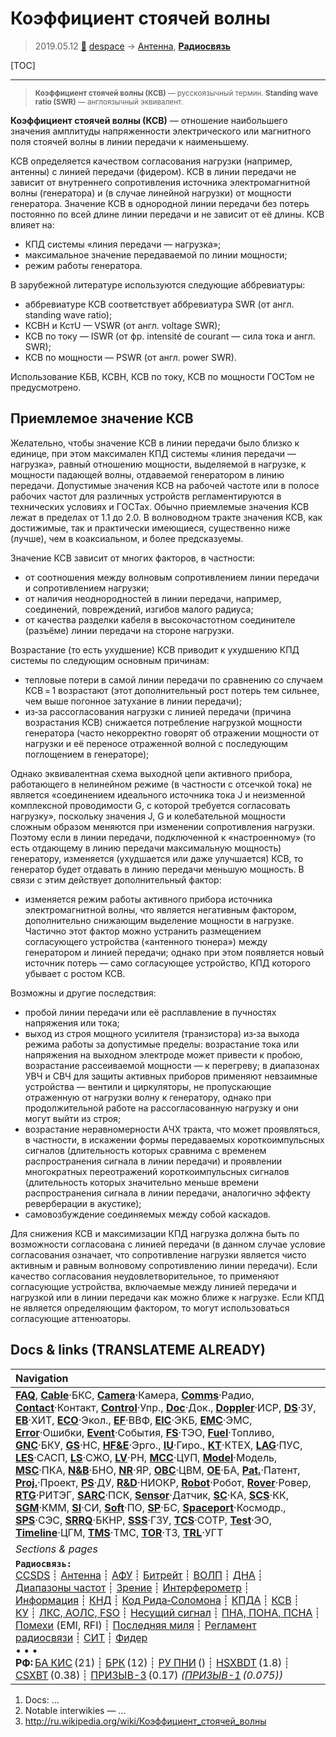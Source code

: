 # Коэффициент стоячей волны
> 2019.05.12 [🚀](../index/index.md) [despace](index.md) → [Антенна](antenna.md), **[Радиосвязь](comms.md)**

[TOC]

---

> <small>**Коэффициент стоячей волны (КСВ)** — русскоязычный термин. **Standing wave ratio (SWR)** — англоязычный эквивалент.</small>

**Коэффициент стоячей волны (КСВ)** — отношение наибольшего значения амплитуды напряженности электрического или магнитного поля стоячей волны в линии передачи к наименьшему.

КСВ определяется качеством согласования нагрузки (например, антенны) с линией передачи (фидером). КСВ в линии передачи не зависит от внутреннего сопротивления источника электромагнитной волны (генератора) и (в случае линейной нагрузки) от мощности генератора. Значение КСВ в однородной линии передачи без потерь постоянно по всей длине линии передачи и не зависит от её длины. КСВ влияет на:

   - КПД системы «линия передачи — нагрузка»;
   - максимальное значение передаваемой по линии мощности;
   - режим работы генератора.

В зарубежной литературе используются следующие аббревиатуры:

   - аббревиатуре КСВ соответствует аббревиатура SWR (от англ. standing wave ratio);
   - КСВН и КстU — VSWR (от англ. voltage SWR);
   - КСВ по току — ISWR (от фр. intensité de courant — сила тока и англ. SWR);
   - КСВ по мощности — PSWR (от англ. power SWR).

Использование КБВ, КСВН, КСВ по току, КСВ по мощности ГОСТом не предусмотрено.



## Приемлемое значение КСВ
Желательно, чтобы значение КСВ в линии передачи было близко к единице, при этом максимален КПД системы «линия передачи — нагрузка», равный отношению мощности, выделяемой в нагрузке, к мощности падающей волны, отдаваемой генератором в линию передачи. Допустимые значения КСВ на рабочей частоте или в полосе рабочих частот для различных устройств регламентируются в технических условиях и ГОСТах. Обычно приемлемые значения КСВ лежат в пределах от 1.1 до 2.0. В волноводном тракте значения КСВ, как достижимые, так и практически имеющиеся, существенно ниже (лучше), чем в коаксиальном, и более предсказуемы.

Значение КСВ зависит от многих факторов, в частности:

   - от соотношения между волновым сопротивлением линии передачи и сопротивлением нагрузки;
   - от наличия неоднородностей в линии передачи, например, соединений, повреждений, изгибов малого радиуса;
   - от качества разделки кабеля в высокочастотном соединителе (разъёме) линии передачи на стороне нагрузки.

Возрастание (то есть ухудшение) КСВ приводит к ухудшению КПД системы по следующим основным причинам:

   - тепловые потери в самой линии передачи по сравнению со случаем КСВ = 1 возрастают (этот дополнительный рост потерь тем сильнее, чем выше погонное затухание в линии передачи);
   - из‑за рассогласования нагрузки с линией передачи (причина возрастания КСВ) снижается потребление нагрузкой мощности генератора (часто некорректно говорят об отражении мощности от нагрузки и её переносе отраженной волной с последующим поглощением в генераторе);

Однако эквивалентная схема выходной цепи активного прибора, работающего в нелинейном режиме (в частности с отсечкой тока) не является «соединением идеального источника тока J и неизменной комплексной проводимости G, c которой требуется согласовать нагрузку», поскольку значения J, G и колебательной мощности сложным образом меняются при изменении сопротивления нагрузки. Поэтому если в линии передачи, подключенной к «настроенному» (то есть отдающему в линию передачи максимальную мощность) генератору, изменяется (ухудшается или даже улучшается) КСВ, то генератор будет отдавать в линию передачи меньшую мощность. В связи с этим действует дополнительный фактор:

   - изменяется режим работы активного прибора источника электромагнитной волны, что является негативным фактором, дополнительно снижающим выделение мощности в нагрузке. Частично этот фактор можно устранить размещением согласующего устройства («антенного тюнера») между генератором и линией передачи; однако при этом появляется новый источник потерь — само согласующее устройство, КПД которого убывает с ростом КСВ.

Возможны и другие последствия:

   - пробой линии передачи или её расплавление в пучностях напряжения или тока;
   - выход из строя мощного усилителя (транзистора) из‑за выхода режима работы за допустимые пределы: возрастание тока или напряжения на выходном электроде может привести к пробою, возрастание рассеиваемой мощности — к перегреву; в диапазонах УВЧ и СВЧ для защиты активных приборов применяют невзаимные устройства — вентили и циркуляторы, не пропускающие отраженную от нагрузки волну к генератору, однако при продолжительной работе на рассогласованную нагрузку и они могут выйти из строя;
   - возрастание неравномерности АЧХ тракта, что может проявляться, в частности, в искажении формы передаваемых короткоимпульсных сигналов (длительность которых сравнима с временем распространения сигнала в линии передачи) и проявлении многократных переотражений короткоимпульсных сигналов (длительность которых значительно меньше времени распространения сигнала в линии передачи, аналогично эффекту реверберации в акустике);
   - самовозбуждение соединяемых между собой каскадов.

Для снижения КСВ и максимизации КПД нагрузка должна быть по возможности согласована с линией передачи (в данном случае условие согласования означает, что сопротивление нагрузки является чисто активным и равным волновому сопротивлению линии передачи). Если качество согласования неудовлетворительное, то применяют согласующие устройства, включаемые между линией передачи и нагрузкой или в линии передачи как можно ближе к нагрузке. Если КПД не является определяющим фактором, то могут использоваться согласующие аттенюаторы.



<p style="page-break-after:always"> </p>

## Docs & links (TRANSLATEME ALREADY)
|Navigation|
|:--|
|**[FAQ](faq.md)**, **[Cable](cable.md)**·БКС, **[Camera](cam.md)**·Камера, **[Comms](comms.md)**·Радио, **[Contact](contact.md)**·Контакт, **[Control](control.md)**·Упр., **[Doc](doc.md)**·Док., **[Doppler](doppler.md)**·ИСР, **[DS](ds.md)**·ЗУ, **[EB](eb.md)**·ХИТ, **[ECO](ecology.md)**·Экол., **[EF](ef.md)**·ВВФ, **[ElC](elc.md)**·ЭКБ, **[EMC](emc.md)**·ЭМС, **[Error](error.md)**·Ошибки, **[Event](event.md)**·События, **[FS](fs.md)**·ТЭО, **[Fuel](fuel.md)**·Топливо, **[GNC](gnc.md)**·БКУ, **[GS](scs.md)**·НС, **[HF&E](hfe.md)**·Эрго., **[IU](iu.md)**·Гиро., **[KT](kt.md)**·КТЕХ, **[LAG](lag.md)**·ПУC, **[LES](les.md)**·САСП, **[LS](ls.md)**·СЖО, **[LV](lv.md)**·РН, **[MCC](mcc.md)**·ЦУП, **[Model](model.md)**·Модель, **[MSC](sc.md)**·ПКА, **[N&B](nnb.md)**·БНО, **[NR](nr.md)**·ЯР, **[OBC](obc.md)**·ЦВМ, **[OE](oe.md)**·БА, **[Pat.](патент.md)**·Патент, **[Proj.](project.md)**·Проект, **[PS](ps.md)**·ДУ, **[R&D](rnd.md)**·НИОКР, **[Robot](robotics.md)**·Робот, **[Rover](rover.md)**·Ровер, **[RTG](rtg.md)**·РИТЭГ, **[SARC](sarc.md)**·ПСК, **[Sensor](sensor.md)**·Датчик, **[SC](sc.md)**·КА, **[SCS](scs.md)**·КК, **[SGM](sgm.md)**·КММ, **[SI](si.md)**·СИ, **[Soft](soft.md)**·ПО, **[SP](sp.md)**·БС, **[Spaceport](spaceport.md)**·Космодр., **[SPS](sps.md)**·СЭС, **[SRRQ](srrq.md)**·БКНР, **[SSS](sss.md)**·ГЗУ, **[TCS](tcs.md)**·СОТР, **[Test](test.md)**·ЭО, **[Timeline](timeline.md)**·ЦГМ, **[TMS](tms.md)**·ТМС, **[TOR](tor.md)**·ТЗ, **[TRL](trl.md)**·УГТ|
|*Sections & pages*|
|**`Радиосвязь:`**<br> [CCSDS](ccsds.md) ┊ [Антенна](antenna.md) ┊ [АФУ](afdev.md) ┊ [Битрейт](bitrate.md) ┊ [ВОЛП](ofts.md) ┊ [ДНА](дна.md) ┊ [Диапазоны частот](rf.md) ┊ [Зрение](view.md) ┊ [Интерферометр](interferometer.md) ┊ [Информация](info.md) ┊ [КНД](directivity.md) ┊ [Код Рида‑Соломона](rsco.md) ┊ [КПДА](antenna_ap.md) ┊ [КСВ](swr.md) ┊ [КУ](ку.md) ┊ [ЛКС, АОЛС, FSO](fso.md) ┊ [Несущий сигнал](carrwave.md) ┊ [ПНА, ПОНА, ПСНА](aiad.md) ┊ [Помехи](emi.md) (EMI, RFI) ┊ [Последняя миля](last_mile.md) ┊ [Регламент радиосвязи](rr.md) ┊ [СИТ](etedp.md) ┊ [Фидер](feeder.md) <br>• • •<br> **РФ:** [БА КИС](ба_кис.md) (21) ┊ [БРК](brk_lav.md) (12) ┊ [РУ ПНИ](ру_пни.md) () ┊ [HSXBDT](hsxbdt.md) (1.8) ┊ [CSXBT](csxbt.md) (0.38) ┊ [ПРИЗЫВ-3](prizyv_3.md) (0.17) *([ПРИЗЫВ-1](prizyv_1.md) (0.075))*|

   1. Docs: …
   1. Notable interwikies — …
   1. <http://ru.wikipedia.org/wiki/Коэффициент_стоячей_волны>
